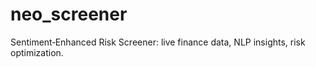 # neo_screener
Sentiment‑Enhanced Risk Screener: live finance data, NLP insights, risk optimization.
